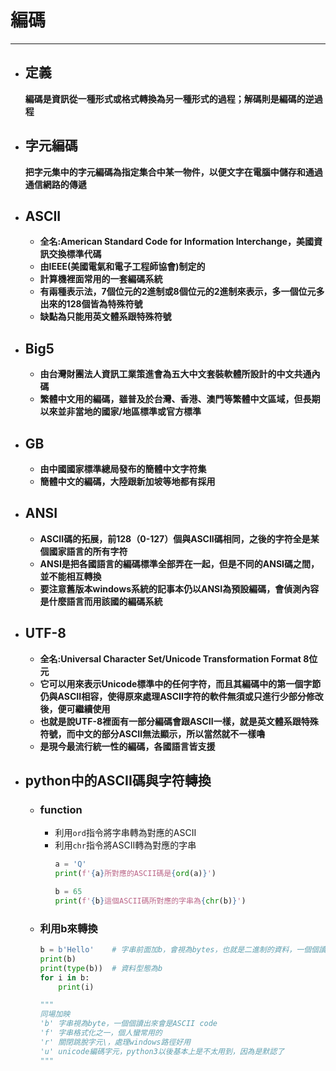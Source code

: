 # 編碼
---

  + ## 定義
    **編碼是資訊從一種形式或格式轉換為另一種形式的過程；解碼則是編碼的逆過程**

  + ## 字元編碼
    **把字元集中的字元編碼為指定集合中某一物件，以便文字在電腦中儲存和通過通信網路的傳遞**

  + ## ASCII
    + **全名:American Standard Code for Information Interchange，美國資訊交換標準代碼**
    + **由IEEE(美國電氣和電子工程師協會)制定的**
    + **計算機裡面常用的一套編碼系統**
    + **有兩種表示法，7個位元的2進制或8個位元的2進制來表示，多一個位元多出來的128個皆為特殊符號**
    + **缺點為只能用英文體系跟特殊符號**
  
  + ## Big5
    + **由台灣財團法人資訊工業策進會為五大中文套裝軟體所設計的中文共通內碼**
    + **繁體中文用的編碼，雖普及於台灣、香港、澳門等繁體中文區域，但長期以來並非當地的國家/地區標準或官方標準**
  
  + ## GB
    + **由中國國家標準總局發布的簡體中文字符集**
    + **簡體中文的編碼，大陸跟新加坡等地都有採用**
  
  + ## ANSI
    + **ASCII碼的拓展，前128（0-127）個與ASCII碼相同，之後的字符全是某個國家語言的所有字符**
    + **ANSI是把各國語言的編碼標準全部弄在一起，但是不同的ANSI碼之間，並不能相互轉換**
    + **要注意舊版本windows系統的記事本仍以ANSI為預設編碼，會偵測內容是什麼語言而用該國的編碼系統**
  
  + ## UTF-8
    + **全名:Universal Character Set/Unicode Transformation Format 8位元**
    + **它可以用來表示Unicode標準中的任何字符，而且其編碼中的第一個字節仍與ASCII相容，使得原來處理ASCII字符的軟件無須或只進行少部分修改後，便可繼續使用**
    + **也就是說UTF-8裡面有一部分編碼會跟ASCII一樣，就是英文體系跟特殊符號，而中文的部分ASCII無法顯示，所以當然就不一樣嚕**
    + **是現今最流行統一性的編碼，各國語言皆支援**

  
  + ## python中的ASCII碼與字符轉換
    + ### function
      + 利用`ord`指令將字串轉為對應的ASCII
      + 利用`chr`指令將ASCII轉為對應的字串
        ```python
        a = 'Q'
        print(f'{a}所對應的ASCII碼是{ord(a)}')

        b = 65
        print(f'{b}這個ASCII碼所對應的字串為{chr(b)}')

        ```
    + ### 利用b來轉換
      ```python
      b = b'Hello'    # 字串前面加b，會視為bytes，也就是二進制的資料，一個個讀出來會發現是ASCII碼
      print(b)
      print(type(b))  # 資料型態為b
      for i in b:
          print(i)

      """
      同場加映
      'b' 字串視為byte，一個個讀出來會是ASCII code
      'f' 字串格式化之一，個人蠻常用的
      'r' 關閉跳脫字元\，處理windows路徑好用
      'u' unicode編碼字元，python3以後基本上是不太用到，因為是默認了
      """
      ```